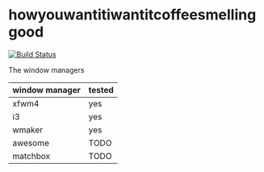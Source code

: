 # howyouwantitiwantitcoffeesmellinggood
[![Build Status](https://travis-ci.org/jorn600/howyouwantitiwantitcoffeesmellinggood.svg?branch=master)](https://travis-ci.org/jorn600/howyouwantitiwantitcoffeesmellinggood)

The window managers

window manager | tested
---|---
xfwm4|yes
i3|yes
wmaker|yes
awesome|TODO
matchbox|TODO

